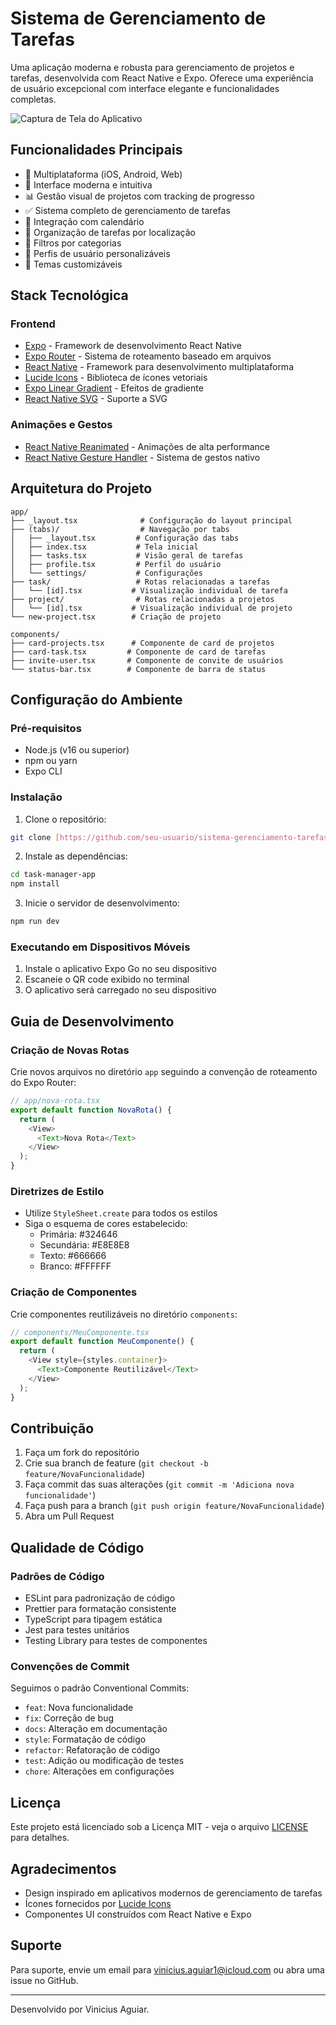 # Sistema de Gerenciamento de Tarefas

Uma aplicação moderna e robusta para gerenciamento de projetos e tarefas, desenvolvida com React Native e Expo. Oferece uma experiência de usuário excepcional com interface elegante e funcionalidades completas.

![Captura de Tela do Aplicativo](https://images.unsplash.com/photo-1611224923853-80b023f02d71?w=1200&h=400&fit=crop)

## Funcionalidades Principais

- 📱 Multiplataforma (iOS, Android, Web)
- 🎨 Interface moderna e intuitiva
- 📊 Gestão visual de projetos com tracking de progresso
- ✅ Sistema completo de gerenciamento de tarefas
- 📅 Integração com calendário
- 📍 Organização de tarefas por localização
- 🎯 Filtros por categorias
- 👤 Perfis de usuário personalizáveis
- 🌙 Temas customizáveis

## Stack Tecnológica

### Frontend
- [Expo](https://expo.dev/) - Framework de desenvolvimento React Native
- [Expo Router](https://docs.expo.dev/router/introduction/) - Sistema de roteamento baseado em arquivos
- [React Native](https://reactnative.dev/) - Framework para desenvolvimento multiplataforma
- [Lucide Icons](https://lucide.dev/) - Biblioteca de ícones vetoriais
- [Expo Linear Gradient](https://docs.expo.dev/versions/latest/sdk/linear-gradient/) - Efeitos de gradiente
- [React Native SVG](https://github.com/react-native-svg/react-native-svg) - Suporte a SVG

### Animações e Gestos
- [React Native Reanimated](https://docs.swmansion.com/react-native-reanimated/) - Animações de alta performance
- [React Native Gesture Handler](https://docs.swmansion.com/react-native-gesture-handler/) - Sistema de gestos nativo

## Arquitetura do Projeto

```
app/
├── _layout.tsx              # Configuração do layout principal
├── (tabs)/                  # Navegação por tabs
│   ├── _layout.tsx         # Configuração das tabs
│   ├── index.tsx           # Tela inicial
│   ├── tasks.tsx           # Visão geral de tarefas
│   ├── profile.tsx         # Perfil do usuário
│   └── settings/           # Configurações
├── task/                   # Rotas relacionadas a tarefas
│   └── [id].tsx           # Visualização individual de tarefa
├── project/                # Rotas relacionadas a projetos
│   └── [id].tsx           # Visualização individual de projeto
└── new-project.tsx        # Criação de projeto

components/
├── card-projects.tsx      # Componente de card de projetos
├── card-task.tsx         # Componente de card de tarefas
├── invite-user.tsx       # Componente de convite de usuários
└── status-bar.tsx        # Componente de barra de status
```

## Configuração do Ambiente

### Pré-requisitos

- Node.js (v16 ou superior)
- npm ou yarn
- Expo CLI

### Instalação

1. Clone o repositório:
```bash
git clone [https://github.com/seu-usuario/sistema-gerenciamento-tarefas.git](https://github.com/ViniAguiar1/task-manager-app.git)
```

2. Instale as dependências:
```bash
cd task-manager-app
npm install
```

3. Inicie o servidor de desenvolvimento:
```bash
npm run dev
```

### Executando em Dispositivos Móveis

1. Instale o aplicativo Expo Go no seu dispositivo
2. Escaneie o QR code exibido no terminal
3. O aplicativo será carregado no seu dispositivo

## Guia de Desenvolvimento

### Criação de Novas Rotas

Crie novos arquivos no diretório `app` seguindo a convenção de roteamento do Expo Router:

```typescript
// app/nova-rota.tsx
export default function NovaRota() {
  return (
    <View>
      <Text>Nova Rota</Text>
    </View>
  );
}
```

### Diretrizes de Estilo

- Utilize `StyleSheet.create` para todos os estilos
- Siga o esquema de cores estabelecido:
  - Primária: #324646
  - Secundária: #E8E8E8
  - Texto: #666666
  - Branco: #FFFFFF

### Criação de Componentes

Crie componentes reutilizáveis no diretório `components`:

```typescript
// components/MeuComponente.tsx
export default function MeuComponente() {
  return (
    <View style={styles.container}>
      <Text>Componente Reutilizável</Text>
    </View>
  );
}
```

## Contribuição

1. Faça um fork do repositório
2. Crie sua branch de feature (`git checkout -b feature/NovaFuncionalidade`)
3. Faça commit das suas alterações (`git commit -m 'Adiciona nova funcionalidade'`)
4. Faça push para a branch (`git push origin feature/NovaFuncionalidade`)
5. Abra um Pull Request

## Qualidade de Código

### Padrões de Código

- ESLint para padronização de código
- Prettier para formatação consistente
- TypeScript para tipagem estática
- Jest para testes unitários
- Testing Library para testes de componentes

### Convenções de Commit

Seguimos o padrão Conventional Commits:

- `feat`: Nova funcionalidade
- `fix`: Correção de bug
- `docs`: Alteração em documentação
- `style`: Formatação de código
- `refactor`: Refatoração de código
- `test`: Adição ou modificação de testes
- `chore`: Alterações em configurações

## Licença

Este projeto está licenciado sob a Licença MIT - veja o arquivo [LICENSE](LICENSE) para detalhes.

## Agradecimentos

- Design inspirado em aplicativos modernos de gerenciamento de tarefas
- Ícones fornecidos por [Lucide Icons](https://lucide.dev/)
- Componentes UI construídos com React Native e Expo

## Suporte

Para suporte, envie um email para vinicius.aguiar1@icloud.com ou abra uma issue no GitHub.

---

Desenvolvido por Vinicius Aguiar.
